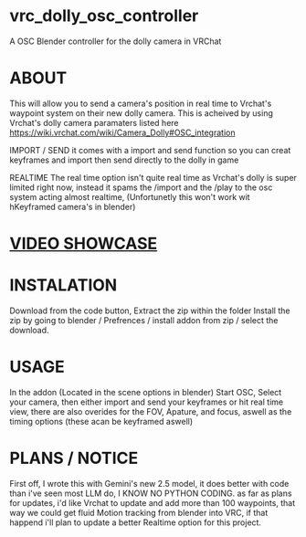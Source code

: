 # vrc_dolly_osc_controller
A OSC Blender controller for the dolly camera in VRChat

# ABOUT
This will allow you to send a camera's position in real time to Vrchat's waypoint system on their new dolly camera.
This is acheived by using Vrchat's dolly camera paramaters listed here https://wiki.vrchat.com/wiki/Camera_Dolly#OSC_integration

IMPORT / SEND
it comes with a import and send function so you can creat keyframes and import then send directly to the dolly in game

REALTIME 
The real time option isn't quite real time as Vrchat's dolly is super limited right now, instead it spams the /import and the /play to the osc system 
acting almost realtime, (Unfortunetly this won't work wit hKeyframed camera's in blender)

# [VIDEO SHOWCASE](https://youtu.be/nX6TZgmYgIc)


# INSTALATION
Download from the code button, Extract the zip within the folder Install the zip by going to blender / Prefrences / install addon from zip / select the download.


# USAGE
In the addon (Located in the scene options in blender) Start OSC, Select your camera, then either import and send your keyframes or hit real time view, there are also overides for the 
FOV, Apature, and focus, aswell as the timing options (these acan be keyframed aswell)


# PLANS / NOTICE
First off, I wrote this with Gemini's new 2.5 model, it does better with code than i've seen most LLM do, I KNOW NO PYTHON CODING. as far as plans for updates, i'd like Vrchat to update and add more than 100 waypoints, that way we could get fluid
Motion tracking from blender into VRC, if that happend i'll plan to update a better Realtime option for this project.
